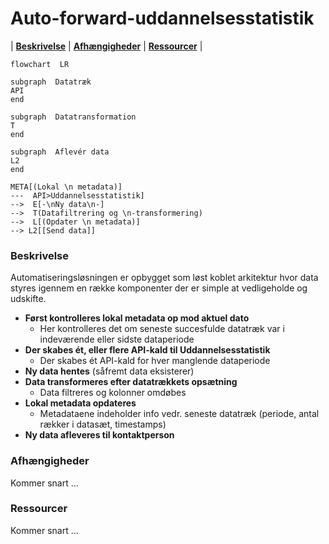 # Auto-forward-uddannelsesstatistik
|  [**Beskrivelse**](#beskrivelse)  |  [**Afhængigheder**](#afh%C3%A6ngigheder)  |  [**Ressourcer**](#Ressourcer)   |

```mermaid
flowchart  LR

subgraph  Datatræk
API
end

subgraph  Datatransformation
T
end

subgraph  Aflevér data
L2
end

META[(Lokal \n metadata)]
---  API>Uddannelsesstatistik]
-->  E[-\nNy data\n-]
-->  T(Datafiltrering og \n-transformering)
-->  L[(Opdater \n metadata)]
--> L2[[Send data]]
```
### Beskrivelse

Automatiseringsløsningen er opbygget som løst koblet arkitektur hvor data styres igennem en række komponenter der er simple at vedligeholde og udskifte. 

- **Først kontrolleres lokal metadata op mod aktuel dato** 
	- Her kontrolleres det om seneste succesfulde datatræk var i indeværende eller sidste dataperiode
- **Der skabes ét, eller flere API-kald til Uddannelsesstatistik**
	- Der skabes ét API-kald for hver manglende dataperiode
- **Ny data hentes** (såfremt data eksisterer)
- **Data transformeres efter datatrækkets opsætning**
	- Data filtreres og kolonner omdøbes
- **Lokal metadata opdateres**
	- Metadataene indeholder info vedr. seneste datatræk (periode, antal rækker i datasæt, timestamps)
- **Ny data afleveres til kontaktperson** 

### Afhængigheder
Kommer snart ...

### Ressourcer
Kommer snart ...
